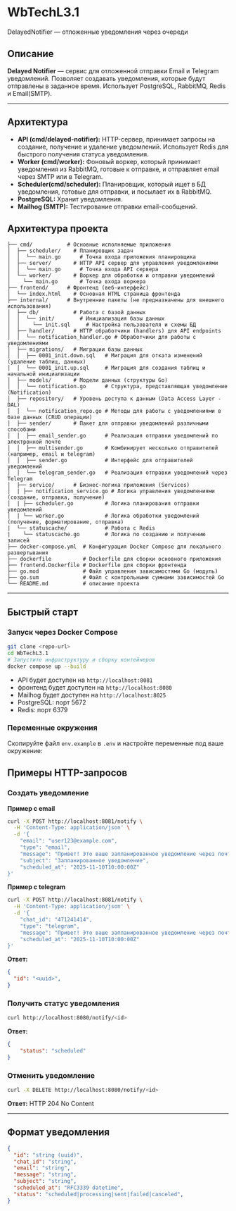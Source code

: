 # WbTechL3.1
DelayedNotifier — отложенные уведомления через очереди
## Описание

**Delayed Notifier** — сервис для отложенной отправки Email и Telegram уведомлений. Позволяет создавать уведомления, которые будут отправлены в заданное время. Использует PostgreSQL, RabbitMQ, Redis и Email(SMTP).

---

## Архитектура

- **API (cmd/delayed-notifier):** HTTP-сервер, принимает запросы на создание, получение и удаление уведомлений. Использует Redis для быстрого получения статуса уведомления.
- **Worker (cmd/worker):** Фоновый воркер, который принимает уведомления из RabbitMQ, готовые к отправке, и отправляет email через SMTP или в Telegram.
- **Scheduler(cmd/scheduler):** Планировщик, который ищет в БД уведомления, готовые для отправки, и посылает их в RabbitMQ.
- **PostgreSQL:** Хранит уведомления.
- **Mailhog (SMTP):** Тестирование отправки email-сообщений.

## Архитектура проекта
```
├── cmd/           # Основные исполняемые приложения
│  ├── scheduler/    # Планировщик задач
│  │  └── main.go      # Точка входа приложения планировщика
│  ├── server/       # HTTP API сервер для управления уведомлениями
│  │  └── main.go      # Точка входа API сервера
│  └── worker/       # Воркер для обработки и отправки уведомлений
│    └── main.go       # Точка входа воркера
├── frontend/      # Фронтенд (веб-интерфейс)
│  └── index.html    # Основная HTML страница фронтенда
├── internal/      # Внутренние пакеты (не предназначены для внешнего использования)
│  ├── db/           # Работа с базой данных
│  │  └── init/        # Инициализация базы данных
│  │    └── init.sql     # Настройка пользователя и схемы БД
│  ├── handler/      # HTTP обработчики (handlers) для API endpoints
│  │  └── notification_handler.go # Обработчики для работы с уведомлениями
│  ├── migrations/   # Миграции базы данных
│  │  ├── 0001_init.down.sql   # Миграция для отката изменений (удаление таблиц, данных)
│  │  └── 0001_init.up.sql     # Миграция для создания таблиц и начальной инициализации
│  ├── models/       # Модели данных (структуры Go)
│  │  └── notification.go      # Структура, представляющая уведомление (Notification)
│  ├── repository/   # Уровень доступа к данным (Data Access Layer - DAL)
│  │  └── notification_repo.go # Методы для работы с уведомлениями в базе данных (CRUD операции)
│  ├── sender/       # Пакет для отправки уведомлений различными способами
│  │  ├── email_sender.go      # Реализация отправки уведомлений по электронной почте
│  │  ├── multisender.go       # Комбинирует несколько отправителей (например, email и telegram)
│  │  ├── sender.go            # Интерфейс для отправителей уведомлений
│  │  └── telegram_sender.go   # Реализация отправки уведомлений через Telegram
│  ├── service/      # Бизнес-логика приложения (Services)
│  | ├── notification_service.go # Логика управления уведомлениями (создание, отправка, получение)
│  | ├── scheduler.go          # Логика планирования отправки уведомлений
│  | └── worker.go             # Логика обработки уведомлений (получение, форматирование, отправка)
|  └── statuscache/            # Работа с Redis
|    └── statuscache.go        # Логика по созданию и получению записей
├── docker-compose.yml  # Конфигурация Docker Compose для локального развертывания
├── dockerfile          # Dockerfile для сборки основного приложения
├── frontend.Dockerfile # Dockerfile для сборки фронтенда
├── go.mod              # Файл управления зависимостями Go (модуль)
├── go.sum              # Файл с контрольными суммами зависимостей Go
└── README.md           # описание проекта
```

---

## Быстрый старт

### Запуск через Docker Compose

```bash
git clone <repo-url>
cd WbTechL3.1
# Запустите инфраструктуру и сборку контейнеров
docker compose up --build
```

- API будет доступен на `http://localhost:8081`
- фронтенд будет доступен на `http://localhost:8080`
- Mailhog будет доступен на `http://localhost:8025` 
- PostgreSQL: порт 5672
- Redis: порт 6379

### Переменные окружения

Скопируйте файл `env.example` в `.env` и настройте переменные под ваше окружение:


## Примеры HTTP-запросов

### Создать уведомление

**Пример с email**
```bash
curl -X POST http://localhost:8081/notify \
  -H 'Content-Type: application/json' \
  -d '{
    "email": "user123@example.com",
    "type": "email",
    "message": "Привет! Это ваше запланированное уведомление через почту.",
    "subject": "Запланированное уведомление",
    "scheduled_at": "2025-11-10T10:00:00Z"
}'
```
**Пример с telegram**
```bash
curl -X POST http://localhost:8081/notify \
  -H 'Content-Type: application/json' \
  -d '{
    "chat_id": "471241414",
    "type": "telegram",
    "message": "Привет! Это ваше запланированное уведомление через почту.",
    "scheduled_at": "2025-11-10T10:00:00Z"
}'
```
**Ответ:**
```json
{
  "id": "<uuid>",
}
```

### Получить статус уведомления

```bash
curl http://localhost:8080/notify/<id>
```
**Ответ:**
```json
{
    "status": "scheduled"
}
```

### Отменить уведомление

```bash
curl -X DELETE http://localhost:8080/notify/<id>
```
**Ответ:** HTTP 204 No Content

---

## Формат уведомления

```json
{
  "id": "string (uuid)",
  "chat_id": "string",
  "email": "string",
  "message": "string",
  "subject": "string",
  "scheduled_at": "RFC3339 datetime",
  "status": "scheduled|processing|sent|failed|canceled", 
}
```


